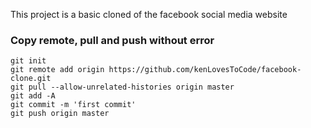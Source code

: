 This project is a basic cloned of the facebook social media website

### Copy remote, pull and push without error

```
git init
git remote add origin https://github.com/kenLovesToCode/facebook-clone.git
git pull --allow-unrelated-histories origin master
git add -A
git commit -m 'first commit'
git push origin master
```
